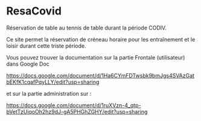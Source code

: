# ResaCovid
Réservation de table au tennis de table durant la période CODIV.

Ce site permet la réservation de créneau horaire pour les entraînement et le loisir durant cette triste période.

Vous pouvez trouver la documentation sur la partie Frontale (utilisateur) dans Google Doc

https://docs.google.com/document/d/1Ha6CYmFDTwsbk9bmJgs4SVAzGatbEKfK1cqafPqyLLY/edit?usp=sharing

et sur la partie administration sur :

https://docs.google.com/document/d/1ruXVzn-4_qtp-bVetTzUiqoOh2hz9dJ-gA5PHGhZGHY/edit?usp=sharing
